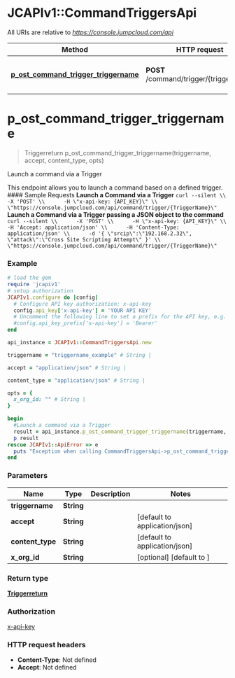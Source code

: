 # JCAPIv1::CommandTriggersApi

All URIs are relative to *https://console.jumpcloud.com/api*

Method | HTTP request | Description
------------- | ------------- | -------------
[**p_ost_command_trigger_triggername**](CommandTriggersApi.md#p_ost_command_trigger_triggername) | **POST** /command/trigger/{triggername} | Launch a command via a Trigger


# **p_ost_command_trigger_triggername**
> Triggerreturn p_ost_command_trigger_triggername(triggername, accept, content_type, opts)

Launch a command via a Trigger

This endpoint allows you to launch a command based on a defined trigger.  #### Sample Requests  **Launch a Command via a Trigger**  ``` curl --silent \\      -X 'POST' \\      -H \"x-api-key: {API_KEY}\" \\      \"https://console.jumpcloud.com/api/command/trigger/{TriggerName}\" ``` **Launch a Command via a Trigger passing a JSON object to the command** ``` curl --silent \\      -X 'POST' \\      -H \"x-api-key: {API_KEY}\" \\      -H 'Accept: application/json' \\      -H 'Content-Type: application/json' \\      -d '{ \"srcip\":\"192.168.2.32\", \"attack\":\"Cross Site Scripting Attempt\" }' \\      \"https://console.jumpcloud.com/api/command/trigger/{TriggerName}\" ```

### Example
```ruby
# load the gem
require 'jcapiv1'
# setup authorization
JCAPIv1.configure do |config|
  # Configure API key authorization: x-api-key
  config.api_key['x-api-key'] = 'YOUR API KEY'
  # Uncomment the following line to set a prefix for the API key, e.g. 'Bearer' (defaults to nil)
  #config.api_key_prefix['x-api-key'] = 'Bearer'
end

api_instance = JCAPIv1::CommandTriggersApi.new

triggername = "triggername_example" # String | 

accept = "application/json" # String | 

content_type = "application/json" # String | 

opts = { 
  x_org_id: "" # String | 
}

begin
  #Launch a command via a Trigger
  result = api_instance.p_ost_command_trigger_triggername(triggername, accept, content_type, opts)
  p result
rescue JCAPIv1::ApiError => e
  puts "Exception when calling CommandTriggersApi->p_ost_command_trigger_triggername: #{e}"
end
```

### Parameters

Name | Type | Description  | Notes
------------- | ------------- | ------------- | -------------
 **triggername** | **String**|  | 
 **accept** | **String**|  | [default to application/json]
 **content_type** | **String**|  | [default to application/json]
 **x_org_id** | **String**|  | [optional] [default to ]

### Return type

[**Triggerreturn**](Triggerreturn.md)

### Authorization

[x-api-key](../README.md#x-api-key)

### HTTP request headers

 - **Content-Type**: Not defined
 - **Accept**: Not defined




